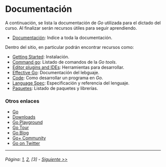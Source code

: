 # Documentación

A continuación, se lista la documentación de *Go* utilizada para el dictado del curso. Al finalizar serán recursos útiles para seguir aprendiendo.

* [Documentación](https://golang.org/doc/): Indice a toda la documentación.

Dentro del sitio, en particular podrán encontrar recursos como:

* [Getting Started](https://golang.org/doc/install): Instalación.
* [Command go](https://golang.org/cmd/go/): Listado de comandos de la *Go tools*.
* [Editor plugins and IDEs](https://golang.org/doc/editors.html): Herramientas para desarrollar.
* [Effective Go](https://golang.org/doc/effective_go.html): Documentación del lebguaje.
* [Code](https://golang.org/doc/code.html): Como desarrollar un programa en *Go*.
* [Language Spec](https://golang.org/ref/spec): Especificación y referencia del lenguaje.
* [Paquetes](https://golang.org/pkg/): Listado de paquetes y librerías.

### Otros enlaces
* [Go](https://golang.org/)
* [Downloads](https://golang.org/dl/)
* [Go Playground](https://play.golang.org/)
* [Go Tour](https://tour.golang.org/)
* [Go Blog](https://blog.golang.org/)
* [Go+ Community](https://plus.google.com/communities/114112804251407510571)
* [Go on Twitter](https://twitter.com/golang)
___

###### Página: [1](./lectura-1.md), [2](./lectura-2.md), [3] - [Siguiente >>](./lectura-4.md)
